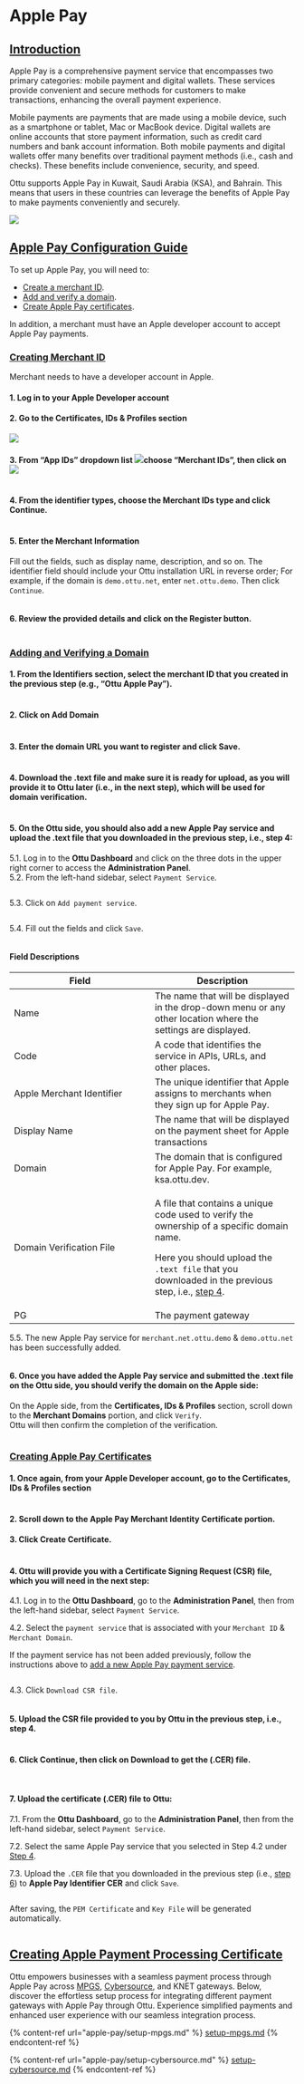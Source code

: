 # Apple Pay

## [Introduction](apple-pay.md#introduction)

Apple Pay is a comprehensive payment service that encompasses two primary categories: mobile payment and digital wallets. These services provide convenient and secure methods for customers to make transactions, enhancing the overall payment experience.

Mobile payments are payments that are made using a mobile device, such as a smartphone or tablet, Mac or MacBook device. Digital wallets are online accounts that store payment information, such as credit card numbers and bank account information. Both mobile payments and digital wallets offer many benefits over traditional payment methods (i.e., cash and checks). These benefits include convenience, security, and speed.

Ottu supports Apple Pay in Kuwait, Saudi Arabia (KSA), and Bahrain. This means that users in these countries can leverage the benefits of Apple Pay to make payments conveniently and securely.

![](<../.gitbook/assets/Apple Pay.png>)

## [Apple Pay Configuration Guide](apple-pay.md#apple-pay-configuration-guide)

To set up Apple Pay, you will need to:

* [Create a merchant ID](apple-pay.md#creating-merchant-id).
* [Add and verify a domain](apple-pay.md#adding-and-verifying-a-domain).
* [Create Apple Pay certificates](apple-pay.md#creating-apple-pay-certificates).

In addition, a merchant must have an Apple developer account to accept Apple Pay payments.

### [Creating Merchant ID](apple-pay.md#creating-merchant-id)

Merchant needs to have a developer account in Apple.

#### **1.** Log in to your Apple Developer account

#### **2.** Go to the Certificates, IDs & Profiles section

![](../.gitbook/assets/creating-merchant-id.png)

#### 3. From “App IDs” dropdown list ![](<../.gitbook/assets/image (11).png>)choose “Merchant IDs”, then click on ![](<../.gitbook/assets/image (14).png>) &#x20;

<figure><img src="../.gitbook/assets/image (12).png" alt=""><figcaption></figcaption></figure>

#### 4. From the identifier types, choose the Merchant IDs type and click Continue.

<div data-full-width="true">

<img src="../.gitbook/assets/merchant-ids (1).png" alt="">

</div>

#### **5. Enter the Merchant Information**

Fill out the fields, such as display name, description, and so on. The identifier field should include your Ottu installation URL in reverse order; For example, if the domain is `demo.ottu.net`, enter `net.ottu.demo`. Then click `Continue`.

<figure><img src="../.gitbook/assets/image (9).png" alt=""><figcaption></figcaption></figure>

#### 6. Review the provided details and click on the Register button.

<figure><img src="../.gitbook/assets/image (4).png" alt=""><figcaption></figcaption></figure>

### [Adding and Verifying a Domain](apple-pay.md#adding-and-verifying-a-domain)

#### 1. From the Identifiers section, select the merchant ID that you created in the previous step (e.g., “Ottu Apple Pay”).

<figure><img src="../.gitbook/assets/image (7).png" alt=""><figcaption></figcaption></figure>

#### 2. Click on Add Domain

<figure><img src="../.gitbook/assets/image (1).png" alt=""><figcaption></figcaption></figure>

#### 3. Enter the domain URL you want to register and click Save.

<figure><img src="../.gitbook/assets/image (5).png" alt=""><figcaption></figcaption></figure>

#### 4. Download the .text file and make sure it is ready for upload, as you will provide it to Ottu later (i.e., in the next step), which will be used for domain verification.

<figure><img src="../.gitbook/assets/image (2).png" alt=""><figcaption></figcaption></figure>

#### 5. On the Ottu side, you should also add a new Apple Pay service and upload the .text file that you downloaded in the previous step, i.e., step 4:

&#x20;   5.1. Log in to the **Ottu Dashboard** and click on the three dots in the upper right corner to access the **Administration Panel**.\
&#x20;   5.2. From the left-hand sidebar, select `Payment Service`.

<figure><img src="../.gitbook/assets/16-1 (1).png" alt=""><figcaption></figcaption></figure>

&#x20;  5.3. Click on `Add payment service`.

<figure><img src="../.gitbook/assets/image (6).png" alt=""><figcaption></figcaption></figure>

&#x20;  5.4. Fill out the fields and click `Save`.

<figure><img src="../.gitbook/assets/image (8).png" alt=""><figcaption></figcaption></figure>

#### Field Descriptions

<table><thead><tr><th width="233">Field</th><th>Description</th></tr></thead><tbody><tr><td>Name</td><td>The name that will be displayed in the drop-down menu or any other location where the settings are displayed.</td></tr><tr><td>Code</td><td>A code that identifies the service in APIs, URLs, and other places.</td></tr><tr><td>Apple Merchant Identifier</td><td>The unique identifier that Apple assigns to merchants when they sign up for Apple Pay.</td></tr><tr><td>Display Name</td><td>The name that will be displayed on the payment sheet for Apple transactions</td></tr><tr><td>Domain</td><td>The domain that is configured for Apple Pay. For example, ksa.ottu.dev.</td></tr><tr><td>Domain Verification File</td><td><p>A file that contains a unique code used to verify the ownership of a specific domain name.</p><p>Here you should upload the <code>.text file</code> that you downloaded in the previous step, i.e., <a href="apple-pay.md#4.-download-the-.text-file-and-make-sure-it-is-ready-for-upload-as-you-will-provide-it-to-ottu-later">step 4</a>.</p></td></tr><tr><td>PG</td><td>The payment gateway</td></tr></tbody></table>

&#x20; 5.5. The new Apple Pay service for `merchant.net.ottu.demo` & `demo.ottu.net` has been successfully added.

<figure><img src="../.gitbook/assets/image (13).png" alt=""><figcaption></figcaption></figure>

#### 6. Once you have added the Apple Pay service and submitted the .text file on the Ottu side, you should verify the domain on the Apple side:

On the Apple side, from the **Certificates, IDs & Profiles** section, scroll down to the **Merchant Domains** portion, and click `Verify`.\
Ottu will then confirm the completion of the verification.

<figure><img src="../.gitbook/assets/image (20).png" alt=""><figcaption></figcaption></figure>

### [Creating Apple Pay Certificates](apple-pay.md#creating-apple-pay-certificates)

#### **1.** Once again, from your Apple Developer account, go to the Certificates, IDs & Profiles section

<figure><img src="../.gitbook/assets/image (24).png" alt=""><figcaption></figcaption></figure>

#### &#x20;2. Scroll down to the Apple Pay Merchant Identity Certificate portion.

#### 3. Click Create Certificate.

<figure><img src="../.gitbook/assets/image (18).png" alt=""><figcaption></figcaption></figure>

#### 4. Ottu will provide you with a Certificate Signing Request (CSR) file, which you will need in the next step:

&#x20;    4.1. Log in to the **Ottu Dashboard**, go to the **Administration Panel**, then from the left-hand sidebar, select `Payment Service`.

&#x20;    4.2. Select the `payment service` that is associated with your `Merchant ID` & `Merchant Domain`.

If the payment service has not been added previously, follow the instructions above to [add a new Apple Pay payment service](apple-pay.md#5.-on-the-ottu-side-you-should-also-add-a-new-apple-pay-service-and-upload-the-.text-file-that-you-d).

<figure><img src="https://lh3.googleusercontent.com/PWC0M59qxYBSDRAgSWH5xMPH4nO7LTG9gb8MPHMN2vLqYYW97Ouuz_0YAhZO5zmGyqwwbALDfxvSU2pIbdskU10G1kApn8opySUs5bQgSDxbcx3owUEvJ82dYktpGd2D8ciwDu6cnkHkeAFUCZGmzEo" alt=""><figcaption></figcaption></figure>

&#x20;     4.3. Click `Download CSR file`.

<figure><img src="https://lh6.googleusercontent.com/U9aYBEaYkPnbzrmn-VpEZfdrSCUwT1_FH-ZswDnRvP6PFfur4TM5LkOwLlr33Q6InuIXg6SwLiVVkhuh0pmwcSkNvGOFuOCW3ctAZPQBuZGC5OoPBexHu5vzza-LNE_vYMY0Ofh8kPdCL9XrmF7Hetk" alt=""><figcaption></figcaption></figure>

#### 5. Upload the CSR file provided to you by Ottu in the previous step, i.e., step 4.

<figure><img src="https://lh4.googleusercontent.com/Xv1D2HLulUyGVijMN-RnBu4ka2e3gJfHQ9iMnGu-78Fd-Zex205M4PDSAo-PZuDkkEYj1UUF5JzTnyuC6tRKJOWQMckhNpCvYxQspjP3lLuFg1ZRLGo8zvaVQ1_Tj8pI8bbfTlf_IijZ8dHJa37iGwM" alt=""><figcaption></figcaption></figure>

#### 6. Click Continue, then click on Download to get the (.CER) file.

<figure><img src="https://lh5.googleusercontent.com/hwnUA8iIWXwKk7EYiGm2wn67vZoL6yCgVx4ZwEQMz95WXZXzt9l4s141-GXx78KWqbhGKSS3dkWp38c-bIdB0q2bOloam7ABL8L_I5bTJev7kxK2wM-T0M1ep6tqi7nbY6VeBOTuPe2an5qpy2aDmBs" alt=""><figcaption></figcaption></figure>

<figure><img src="https://lh6.googleusercontent.com/f6JpVl5oULlBU4UGQCdSRPzYrvuRN5isnpljqHFqlP6cZy_5a5l7F6kAQfpMCiGZbPohaWNmI4V4bTvyNuQ97NeIpwfU201Ng9o_IUZMLpTr4XfAm5eiV6XhTWr1-fOdhIfM-zWmsS0ee6DxoeMS7XE" alt=""><figcaption></figcaption></figure>

#### 7. Upload the certificate (.CER) file to Ottu:

&#x20;   7.1. From the **Ottu Dashboard**, go to the **Administration Panel**, then from the left-hand sidebar, select `Payment Service`.

&#x20;   7.2. Select the same Apple Pay service that you selected in Step 4.2 under [Step 4](apple-pay.md#4.-ottu-will-provide-you-with-a-certificate-signing-request-csr-file-which-you-will-need-in-the-next).

&#x20;   7.3. Upload the `.CER` file that you downloaded in the previous step (i.e., [step 6](apple-pay.md#6.-click-continue-then-click-on-download-to-get-the-.cer-file.)) to **Apple Pay Identifier CER** and click `Save`.

<figure><img src="https://lh5.googleusercontent.com/V5lo5Az8NOcdJUcimM028lQvFZhe6iKYDv6swvb3LD88VH1KH7Qkn9EbT5LA0-YId0wb76Tt3UIOxfKLWmhyVp9UDahEzdIJQlyimS8n2RcaxRnapQtXyZ1HWAs4dx8zD07_OuoWmG6qXVLokME84cA" alt=""><figcaption></figcaption></figure>

After saving, the `PEM Certificate` and `Key File` will be generated automatically.

<figure><img src="https://lh6.googleusercontent.com/sf3X1kb6pbPR1lVABC9DT3egqzUyXSiknEuqFdYZY7vBNYygpRMUOdh2ajp2bj3ge7u-6RxWQluM65igjRuhMhJ390lPY2AgbwV3MGAHALLoIH_cRxFLV1AC2OzRG4Nh5mqLZFBMnZ1iIuF6NUTnqLw" alt=""><figcaption></figcaption></figure>

## [Creating Apple Payment Processing Certificate](apple-pay.md#creating-apple-payment-processing-certificate)

Ottu empowers businesses with a seamless payment process through Apple Pay across [MPGS](https://docs.ottu.com/user-guide/apple-pay/setup-mpgs), [Cybersource](https://docs.ottu.com/user-guide/apple-pay/setup-cybersource), and KNET gateways. Below, discover the effortless setup process for integrating different payment gateways with Apple Pay through Ottu. Experience simplified payments and enhanced user experience with our seamless integration process.

{% content-ref url="apple-pay/setup-mpgs.md" %}
[setup-mpgs.md](apple-pay/setup-mpgs.md)
{% endcontent-ref %}

{% content-ref url="apple-pay/setup-cybersource.md" %}
[setup-cybersource.md](apple-pay/setup-cybersource.md)
{% endcontent-ref %}
